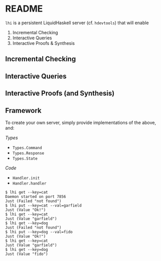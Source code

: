 # README

`lhi` is a persistent LiquidHaskell server (cf. `hdevtools`) that will enable

1. Incremental Checking
2. Interactive Queries
3. Interactive Proofs & Synthesis

## Incremental Checking

## Interactive Queries

## Interactive Proofs (and Synthesis)

## Framework

To create your own server, simply provide implementations of the above, and:

_Types_

+ `Types.Command`
+ `Types.Response`
+ `Types.State`

_Code_

+ `Handler.init`
+ `Handler.handler`


```
$ lhi get --key=cat
Daemon started on port 7856
Just (Failed "not found")
$ lhi put --key=cat --val=garfield
Just (Value "Ok!")
$ lhi get --key=cat
Just (Value "garfield")
$ lhi get --key=dog
Just (Failed "not found")
$ lhi put --key=dog --val=fido
Just (Value "Ok!")
$ lhi get --key=cat
Just (Value "garfield")
$ lhi get --key=dog
Just (Value "fido")
```
